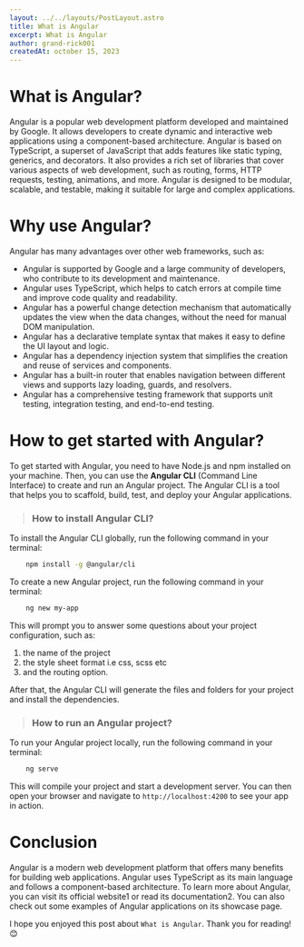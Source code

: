 ```yaml
---
layout: ../../layouts/PostLayout.astro
title: What is Angular
excerpt: What is Angular
author: grand-rick001
createdAt: october 15, 2023
---
```


# What is Angular?

Angular is a popular web development platform developed and maintained by Google. It allows developers to create dynamic and interactive web applications using a component-based architecture. Angular is based on TypeScript, a superset of JavaScript that adds features like static typing, generics, and decorators. It also provides a rich set of libraries that cover various aspects of web development, such as routing, forms, HTTP requests, testing, animations, and more. Angular is designed to be modular, scalable, and testable, making it suitable for large and complex applications.

# Why use Angular?

Angular has many advantages over other web frameworks, such as:

- Angular is supported by Google and a large community of developers, who contribute to its development and maintenance.
- Angular uses TypeScript, which helps to catch errors at compile time and improve code quality and readability.
- Angular has a powerful change detection mechanism that automatically updates the view when the data changes, without the need for manual DOM manipulation.
- Angular has a declarative template syntax that makes it easy to define the UI layout and logic.
- Angular has a dependency injection system that simplifies the creation and reuse of services and components.
- Angular has a built-in router that enables navigation between different views and supports lazy loading, guards, and resolvers.
- Angular has a comprehensive testing framework that supports unit testing, integration testing, and end-to-end testing.

# How to get started with Angular?

To get started with Angular, you need to have Node.js and npm installed on your machine. Then, you can use the **Angular CLI** (Command Line Interface) to create and run an Angular project. The Angular CLI is a tool that helps you to scaffold, build, test, and deploy your Angular applications.

> ### How to install Angular CLI?

To install the Angular CLI globally, run the following command in your terminal:

```bash
    npm install -g @angular/cli
```

To create a new Angular project, run the following command in your terminal:

```bash
    ng new my-app
```

This will prompt you to answer some questions about your project configuration, such as:

1. the name of the project
1. the style sheet format i.e css, scss etc
1. and the routing option.

After that, the Angular CLI will generate the files and folders for your project and install the dependencies.

> ### How to run an Angular project?

To run your Angular project locally, run the following command in your terminal:

```bash
    ng serve
```

This will compile your project and start a development server. You can then open your browser and navigate to `http://localhost:4200` to see your app in action.

# Conclusion

Angular is a modern web development platform that offers many benefits for building web applications. Angular uses TypeScript as its main language and follows a component-based architecture. To learn more about Angular, you can visit its official website1 or read its documentation2. You can also check out some examples of Angular applications on its showcase page.

I hope you enjoyed this post about `What is Angular`. Thank you for reading! 😊
